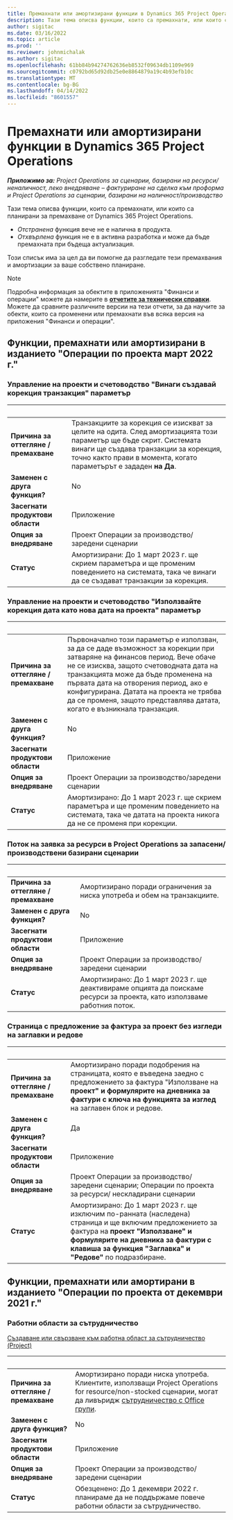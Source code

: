 ```yaml
---
title: Премахнати или амортизирани функции в Dynamics 365 Project Operations
description: Тази тема описва функции, които са премахнати, или които са планирани за премахване от Dynamics 365 Project Operations.
author: sigitac
ms.date: 03/16/2022
ms.topic: article
ms.prod: ''
ms.reviewer: johnmichalak
ms.author: sigitac
ms.openlocfilehash: 61bb84b94274762636eb8532f09634db1109e969
ms.sourcegitcommit: c0792bd65d92db25e0e8864879a19c4b93efb10c
ms.translationtype: MT
ms.contentlocale: bg-BG
ms.lasthandoff: 04/14/2022
ms.locfileid: "8601557"
---
```

# <a name="removed-or-deprecated-features-in-dynamics-365-project-operations"></a>Премахнати или амортизирани функции в Dynamics 365 Project Operations

_**Приложимо за:** Project Operations за сценарии, базирани на ресурси/неналичност, леко внедряване – фактуриране на сделка към проформа и Project Operations за сценарии, базирани на наличност/производство_

Тази тема описва функции, които са премахнати, или които са планирани за премахване от Dynamics 365 Project Operations.

- *Отстранена* функция вече не е налична в продукта.
- *Отхвърлена* функция не е в активна разработка и може да бъде премахната при бъдеща актуализация.

Този списък има за цел да ви помогне да разгледате тези премахвания и амортизации за ваше собствено планиране.

> [!NOTE]
> Подробна информация за обектите в приложенията "Финанси и операции" можете да намерите в [**отчетите за технически справки**](/dynamics/s-e/global/axtechrefrep_61). Можете да сравните различните версии на тези отчети, за да научите за обекти, които са променени или премахнати във всяка версия на приложения "Финанси и операции".

## <a name="features-removed-or-deprecated-in-the-project-operations-march-2022-release"></a>Функции, премахнати или амортизирани в изданието "Операции по проекта март 2022 г."

### <a name="project-management-and-accounting-always-create-adjustment-transaction-parameter"></a>Управление на проекти и счетоводство "Винаги създавай корекция транзакция" параметър

| &nbsp; | &nbsp; |
|--------|--------|
| **Причина за оттегляне / премахване** | Транзакциите за корекция се изискват за целите на одита. След амортизацията този параметър ще бъде скрит. Системата винаги ще създава транзакции за корекция, точно както прави в момента, когато параметърът е зададен **на Да**. |
| **Заменен с друга функция?** | No |
| **Засегнати продуктови области** | Приложение |
| **Опция за внедряване** | Проект Операции за производство/заредени сценарии |
| **Статус** | Амортизирани: До 1 март 2023 г. ще скрием параметъра и ще променим поведението на системата, така че винаги да се създават транзакции за корекция. |

### <a name="project-management-and-accounting-use-adjustment-date-as-new-project-date-parameter"></a>Управление на проекти и счетоводство "Използвайте корекция дата като нова дата на проекта" параметър

| &nbsp; | &nbsp; |
|--------|--------|
| **Причина за оттегляне / премахване** | Първоначално този параметър е използван, за да се даде възможност за корекции при затваряне на финансов период. Вече обаче не се изисква, защото счетоводната дата на транзакцията може да бъде променена на първата дата на отворения период, ако е конфигурирана. Датата на проекта не трябва да се променя, защото представлява датата, когато е възникнала транзакция. |
| **Заменен с друга функция?** | No |
| **Засегнати продуктови области** | Приложение |
| **Опция за внедряване** | Проект Операции за производство/заредени сценарии |
| **Статус** | Амортизирано: До 1 март 2023 г. ще скрием параметъра и ще променим поведението на системата, така че датата на проекта никога да не се променя при корекции. |

### <a name="resource-request-workflow-in-project-operations-for-stockedproduction-based-scenarios"></a>Поток на заявка за ресурси в Project Operations за запасени/производствени базирани сценарии

| &nbsp; | &nbsp; |
|--------|--------|
| **Причина за оттегляне / премахване** | Амортизирано поради ограничения за ниска употреба и обем на транзакциите. |
| **Заменен с друга функция?** | No |
| **Засегнати продуктови области** | Приложение |
| **Опция за внедряване** | Проект Операции за производство/заредени сценарии |
| **Статус** | Амортизирано: До 1 март 2023 г. ще деактивираме опцията да поискаме ресурси за проекта, като използваме работния поток. |

### <a name="project-invoice-proposal-page-without-header-and-lines-views"></a>Страница с предложение за фактура за проект без изгледи на заглавки и редове

| &nbsp; | &nbsp; |
|--------|--------|
| **Причина за оттегляне / премахване** | Амортизирано поради подобрения на страницата, която е въведена заедно с предложението за фактура "Използване на **проект" и формулярите на дневника за фактури с ключа на функцията за изглед** на заглавен блок и редове. |
| **Заменен с друга функция?** | Да |
| **Засегнати продуктови области** | Приложение |
| **Опция за внедряване** | Проект Операции за производство/заредени сценарии; Операции по проекта за ресурси/ нескладирани сценарии |
| **Статус** | Амортизирано: До 1 март 2023 г. ще изключим по-ранната (наследена) страница и ще включим предложението за фактура на **проект "Използване" и формулярите на дневника за фактури с клавиша за функция "Заглавка" и "Редове"** по подразбиране. |

## <a name="features-removed-or-deprecated-in-the-project-operations-december-2021-release"></a>Функции, премахнати или амортирани в изданието "Операции по проекта от декември 2021 г."

### <a name="collaboration-workspaces"></a>Работни области за сътрудничество

[Създаване или свързване към работна област за сътрудничество (Project)](/dynamicsax-2012/appuser-itpro/create-or-link-to-a-collaboration-workspace-project)

| &nbsp; | &nbsp; |
|--------|--------|
| **Причина за оттегляне / премахване** | Амортизирано поради ниска употреба. Клиентите, използващи Project Operations for resource/non-stocked сценарии, могат да ливъридж [сътрудничество с Office групи](../project-management/collaboration-groups.md). |
| **Заменен с друга функция?** | No |
| **Засегнати продуктови области** | Приложение  |
| **Опция за внедряване** | Проект Операции за производство/заредени сценарии |
| **Статус** | Обезценено: До 1 декември 2022 г. планираме да не поддържаме повече работни области за сътрудничество. |
